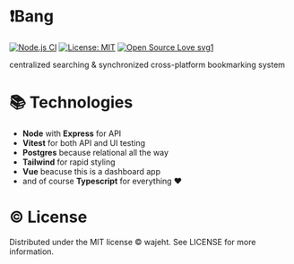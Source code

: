 # ❗️Bang

[![Node.js CI](https://github.com/wajeht/bang/actions/workflows/ci.yml/badge.svg?branch=main)](https://github.com/wajeht/bang/actions/workflows/ci.yml) [![License: MIT](https://img.shields.io/badge/License-MIT-blue.svg)](https://opensource.org/licenses/ISC) [![Open Source Love svg1](https://badges.frapsoft.com/os/v1/open-source.svg?v=103)](https://github.com/wajeht/bang)

centralized searching & synchronized cross-platform bookmarking system

# 📚 Technologies

- **Node** with **Express** for API
- **Vitest** for both API and UI testing
- **Postgres** because relational all the way
- **Tailwind** for rapid styling
- **Vue** beacuse this is a dashboard app
- and of course **Typescript** for everything ❤️

# © License

Distributed under the MIT license © wajeht. See LICENSE for more information.

